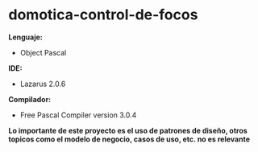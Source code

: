 # domotica-control-de-focos

**Lenguaje:**

* Object Pascal

**IDE:**

* Lazarus 2.0.6

**Compilador:**

* Free Pascal Compiler version 3.0.4

**Lo importante de este proyecto es el uso de patrones de diseño, otros topicos como el modelo de negocio, casos de uso, etc. no es relevante**
